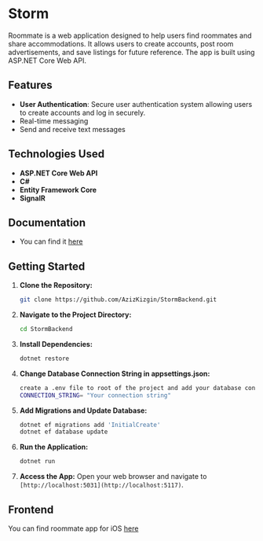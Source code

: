 # Storm

Roommate is a web application designed to help users find roommates and share accommodations. It allows users to create accounts, post room advertisements, and save listings for future reference. The app is built using ASP.NET Core Web API.

## Features

- **User Authentication**: Secure user authentication system allowing users to create accounts and log in securely.
- Real-time messaging
- Send and receive text messages

## Technologies Used

- **ASP.NET Core Web API**
- **C#**
- **Entity Framework Core**
- **SignalR**

## Documentation
- You can find it [here](https://azizkzgn2.github.io/StormBackend/)

## Getting Started
1. **Clone the Repository:**
   ```bash
   git clone https://github.com/AzizKizgin/StormBackend.git
   ```
2. **Navigate to the Project Directory:**
   ```bash
   cd StormBackend
   ```
3. **Install Dependencies:**
   ```bash
   dotnet restore
   ```
4. **Change Database Connection String in appsettings.json:**
    ```bash
   create a .env file to root of the project and add your database connection as:
    CONNECTION_STRING= "Your connection string"
   ```
6. **Add Migrations and Update Database:**
   ```bash
   dotnet ef migrations add 'InitialCreate'
   dotnet ef database update
   ```
7. **Run the Application:**
   ```bash
   dotnet run
   ```
8. **Access the App:**
  Open your web browser and navigate to `[http://localhost:5031](http://localhost:5117)`.

## Frontend
You can find roommate app for iOS [here](https://github.com/AzizKizgin/Storm)

